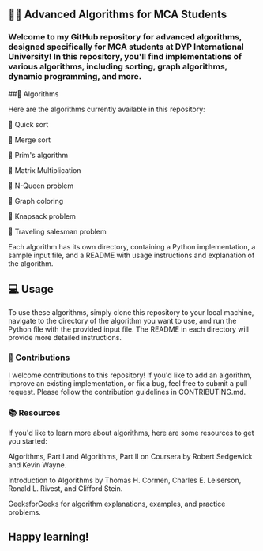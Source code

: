 ## 🧑‍💻 Advanced Algorithms for MCA Students

### Welcome to my GitHub repository for advanced algorithms, designed specifically for MCA students at DYP International University! In this repository, you'll find implementations of various algorithms, including sorting, graph algorithms, dynamic programming, and more.

 ##📜 Algorithms

Here are the algorithms currently available in this repository:

🚀 Quick sort

🧩 Merge sort

🌲 Prim's algorithm

🧮 Matrix Multiplication

👸 N-Queen problem

🎨 Graph coloring

🎒 Knapsack problem

🚚 Traveling salesman problem


Each algorithm has its own directory, containing a Python implementation, a sample input file, and a README with usage instructions and explanation of the algorithm.

## 💻 Usage
To use these algorithms, simply clone this repository to your local machine, navigate to the directory of the algorithm you want to use, and run the Python file with the provided input file. The README in each directory will provide more detailed instructions.

### 🤝 Contributions
I welcome contributions to this repository! If you'd like to add an algorithm, improve an existing implementation, or fix a bug, feel free to submit a pull request. Please follow the contribution guidelines in CONTRIBUTING.md.

### 📚 Resources

If you'd like to learn more about algorithms, here are some resources to get you started:

Algorithms, Part I and Algorithms, Part II on Coursera by Robert Sedgewick and Kevin Wayne.

Introduction to Algorithms by Thomas H. Cormen, Charles E. Leiserson, Ronald L. Rivest, and Clifford Stein.

GeeksforGeeks for algorithm explanations, examples, and practice problems.

## Happy learning!
